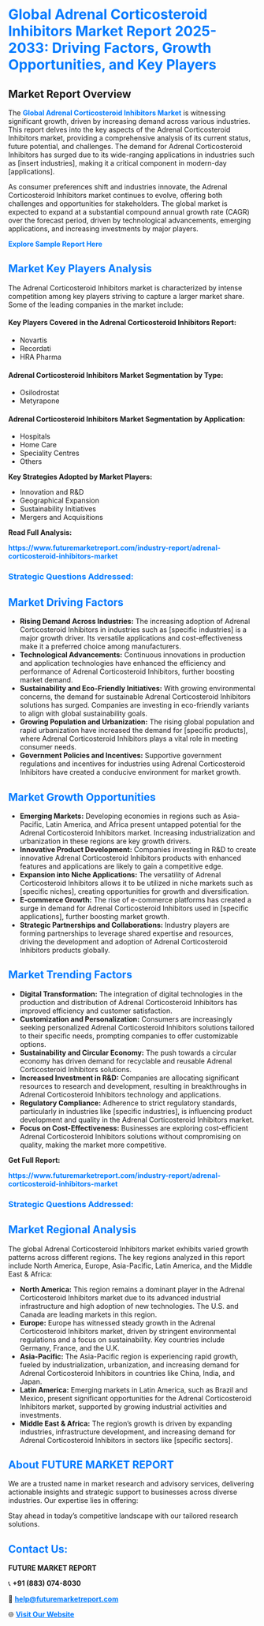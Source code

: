<h1 style="color: #007BFF;">Global Adrenal Corticosteroid Inhibitors Market Report 2025-2033: Driving Factors, Growth Opportunities, and Key Players</h1>

<section id="overview">
<h2>Market Report Overview</h2>
<p>The <a href="https://www.futuremarketreport.com/industry-report/adrenal-corticosteroid-inhibitors-market" style="color: #007BFF; text-decoration: none;"><strong>Global Adrenal Corticosteroid Inhibitors Market</strong></a> is witnessing significant growth, driven by increasing demand across various industries. This report delves into the key aspects of the Adrenal Corticosteroid Inhibitors market, providing a comprehensive analysis of its current status, future potential, and challenges. The demand for Adrenal Corticosteroid Inhibitors has surged due to its wide-ranging applications in industries such as [insert industries], making it a critical component in modern-day [applications].</p>
<p>As consumer preferences shift and industries innovate, the Adrenal Corticosteroid Inhibitors market continues to evolve, offering both challenges and opportunities for stakeholders. The global market is expected to expand at a substantial compound annual growth rate (CAGR) over the forecast period, driven by technological advancements, emerging applications, and increasing investments by major players.</p>
</section>

<section id="overview">
<p><a href="https://www.futuremarketreport.com/request-sample/reportId=79254" style="color: #007BFF; text-decoration: none;"><strong>Explore Sample Report Here</strong></a></p>
</section>

<section id="key-players">
<h2 style="color: #007BFF;">Market Key Players Analysis</h2>
<p>The Adrenal Corticosteroid Inhibitors market is characterized by intense competition among key players striving to capture a larger market share. Some of the leading companies in the market include:</p>
<h4>Key Players Covered in the Adrenal Corticosteroid Inhibitors Report:</h4>
<ul><li>Novartis</li><li>Recordati</li><li>HRA Pharma</li></ul>
<h4>Adrenal Corticosteroid Inhibitors Market Segmentation by Type:</h4>
<ul><li>Osilodrostat</li><li>Metyrapone</li></ul>

<h4>Adrenal Corticosteroid Inhibitors Market Segmentation by Application:</h4>
<ul><li>Hospitals</li><li>Home Care</li><li>Speciality Centres</li><li>Others</li></ul>
<p><strong>Key Strategies Adopted by Market Players:</strong></p>
<ul>
<li>Innovation and R&D</li>
<li>Geographical Expansion</li>
<li>Sustainability Initiatives</li>
<li>Mergers and Acquisitions</li>
</ul>
</section>

<section>
<p><strong>Read Full Analysis: </strong></p><a href="https://www.futuremarketreport.com/industry-report/adrenal-corticosteroid-inhibitors-market" style="color: #007BFF; text-decoration: none;"><strong>https://www.futuremarketreport.com/industry-report/adrenal-corticosteroid-inhibitors-market</strong></a>
<h3 style="color: #007BFF;">Strategic Questions Addressed:</h3>
</section>

<section id="driving-factors">
<h2 style="color: #007BFF;">Market Driving Factors</h2>
<ul>
<li><strong>Rising Demand Across Industries:</strong> The increasing adoption of Adrenal Corticosteroid Inhibitors in industries such as [specific industries] is a major growth driver. Its versatile applications and cost-effectiveness make it a preferred choice among manufacturers.</li>
<li><strong>Technological Advancements:</strong> Continuous innovations in production and application technologies have enhanced the efficiency and performance of Adrenal Corticosteroid Inhibitors, further boosting market demand.</li>
<li><strong>Sustainability and Eco-Friendly Initiatives:</strong> With growing environmental concerns, the demand for sustainable Adrenal Corticosteroid Inhibitors solutions has surged. Companies are investing in eco-friendly variants to align with global sustainability goals.</li>
<li><strong>Growing Population and Urbanization:</strong> The rising global population and rapid urbanization have increased the demand for [specific products], where Adrenal Corticosteroid Inhibitors plays a vital role in meeting consumer needs.</li>
<li><strong>Government Policies and Incentives:</strong> Supportive government regulations and incentives for industries using Adrenal Corticosteroid Inhibitors have created a conducive environment for market growth.</li>
</ul>
</section>

<section id="growth-opportunities">
<h2 style="color: #007BFF;">Market Growth Opportunities</h2>
<ul>
<li><strong>Emerging Markets:</strong> Developing economies in regions such as Asia-Pacific, Latin America, and Africa present untapped potential for the Adrenal Corticosteroid Inhibitors market. Increasing industrialization and urbanization in these regions are key growth drivers.</li>
<li><strong>Innovative Product Development:</strong> Companies investing in R&D to create innovative Adrenal Corticosteroid Inhibitors products with enhanced features and applications are likely to gain a competitive edge.</li>
<li><strong>Expansion into Niche Applications:</strong> The versatility of Adrenal Corticosteroid Inhibitors allows it to be utilized in niche markets such as [specific niches], creating opportunities for growth and diversification.</li>
<li><strong>E-commerce Growth:</strong> The rise of e-commerce platforms has created a surge in demand for Adrenal Corticosteroid Inhibitors used in [specific applications], further boosting market growth.</li>
<li><strong>Strategic Partnerships and Collaborations:</strong> Industry players are forming partnerships to leverage shared expertise and resources, driving the development and adoption of Adrenal Corticosteroid Inhibitors products globally.</li>
</ul>
</section>

<section id="trending-factors">
<h2 style="color: #007BFF;">Market Trending Factors</h2>
<ul>
<li><strong>Digital Transformation:</strong> The integration of digital technologies in the production and distribution of Adrenal Corticosteroid Inhibitors has improved efficiency and customer satisfaction.</li>
<li><strong>Customization and Personalization:</strong> Consumers are increasingly seeking personalized Adrenal Corticosteroid Inhibitors solutions tailored to their specific needs, prompting companies to offer customizable options.</li>
<li><strong>Sustainability and Circular Economy:</strong> The push towards a circular economy has driven demand for recyclable and reusable Adrenal Corticosteroid Inhibitors solutions.</li>
<li><strong>Increased Investment in R&D:</strong> Companies are allocating significant resources to research and development, resulting in breakthroughs in Adrenal Corticosteroid Inhibitors technology and applications.</li>
<li><strong>Regulatory Compliance:</strong> Adherence to strict regulatory standards, particularly in industries like [specific industries], is influencing product development and quality in the Adrenal Corticosteroid Inhibitors market.</li>
<li><strong>Focus on Cost-Effectiveness:</strong> Businesses are exploring cost-efficient Adrenal Corticosteroid Inhibitors solutions without compromising on quality, making the market more competitive.</li>
</ul>
</section>

<section>
<p><strong>Get Full Report: </strong></p><a href="https://www.futuremarketreport.com/industry-report/adrenal-corticosteroid-inhibitors-market" style="color: #007BFF; text-decoration: none;"><strong>https://www.futuremarketreport.com/industry-report/adrenal-corticosteroid-inhibitors-market</strong></a>
<h3 style="color: #007BFF;">Strategic Questions Addressed:</h3>
</section>


<section id="regional-analysis">
<h2 style="color: #007BFF;">Market Regional Analysis</h2>
<p>The global Adrenal Corticosteroid Inhibitors market exhibits varied growth patterns across different regions. The key regions analyzed in this report include North America, Europe, Asia-Pacific, Latin America, and the Middle East & Africa:</p>
<ul>
<li><strong>North America:</strong> This region remains a dominant player in the Adrenal Corticosteroid Inhibitors market due to its advanced industrial infrastructure and high adoption of new technologies. The U.S. and Canada are leading markets in this region.</li>
<li><strong>Europe:</strong> Europe has witnessed steady growth in the Adrenal Corticosteroid Inhibitors market, driven by stringent environmental regulations and a focus on sustainability. Key countries include Germany, France, and the U.K.</li>
<li><strong>Asia-Pacific:</strong> The Asia-Pacific region is experiencing rapid growth, fueled by industrialization, urbanization, and increasing demand for Adrenal Corticosteroid Inhibitors in countries like China, India, and Japan.</li>
<li><strong>Latin America:</strong> Emerging markets in Latin America, such as Brazil and Mexico, present significant opportunities for the Adrenal Corticosteroid Inhibitors market, supported by growing industrial activities and investments.</li>
<li><strong>Middle East & Africa:</strong> The region’s growth is driven by expanding industries, infrastructure development, and increasing demand for Adrenal Corticosteroid Inhibitors in sectors like [specific sectors].</li>
</ul>
</section>

<footer>
<h2 style="color: #007BFF;">About FUTURE MARKET REPORT</h2>
<p>We are a trusted name in market research and advisory services, delivering actionable insights and strategic support to businesses across diverse industries. Our expertise lies in offering:</p>

<p>Stay ahead in today’s competitive landscape with our tailored research solutions.</p>

<h2 style="color: #007BFF;">Contact Us:</h2>
<p><strong>FUTURE MARKET REPORT</strong></p>
<p>📞 <strong>+91 (883) 074-8030</strong></p>
<p>📧 <strong><a href="mailto:help@futuremarketreport.com" style="color: #007BFF;">help@futuremarketreport.com</a></strong></p>
<p>🌐 <strong><a href="https://www.futuremarketreport.com/" style="color: #007BFF;">Visit Our Website</a></strong></p>
</footer>